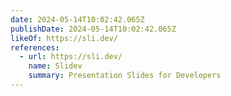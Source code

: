 ```yaml
---
date: 2024-05-14T10:02:42.065Z
publishDate: 2024-05-14T10:02:42.065Z
likeOf: https://sli.dev/
references:
  - url: https://sli.dev/
    name: Slidev
    summary: Presentation Slides for Developers
---
```

